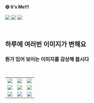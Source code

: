 <!--
#### 📫 How to reach me?
<a href="mailto:thquddnr123@gmail.com">
    <img 
        src="https://img.shields.io/badge/Gmail-d14836?style=flat-square&logo=Gmail&logoColor=white&link=mailto:thquddnr123@gmail.com"
        style="height : auto; margin-left : 60px; margin-right : 60px;"/>
</a>
-->
#### 😄 It's Me!!!

<a href="https://cybecho.notion.site/SBU-s-Archives-854ccd3338c2456a867956f26143998a" target="_blank"><img src="https://img.shields.io/badge/Portfolio-303030?style=for-the-badge&logo=Notion&logoColor=white"/></a>
<a href="https://www.instagram.com/junk_warrior_vintage/" target="_blank"><img src="https://img.shields.io/badge/@junk_warrir_vintage-E4405F?style=for-the-badge&logo=Instagram&logoColor=white"/></a>
<a href="https://www.behance.net/thquddnr125654" target="_blank"><img src="https://img.shields.io/badge/Behance-1769FF?style=for-the-badge&logo=Behance&logoColor=white"/></a>

</br>

## 하루에 여러번 이미지가 변해요
### 뭔가 있어 보이는 이미지를 감상해 봅시다

<!--
마크업 바로보기 사이트
https://dillinger.io/ 
-->
  <br/> <table>
<tr>
<td><a href='http://www.omglasergunspewpewpew.com/'><img src='https://www.random-art.org/img/large/432632.jpg'></a></td>
<td><a href='https://name.ho9.me/'><img src='https://www.random-art.org/img/large/432534.jpg'></a></td>
<td><a href='https://longdogechallenge.com/'><img src='https://www.random-art.org/img/large/432596.jpg'></a></td>
</tr>
<tr>
<td><a href='https://img.theqoo.net/img/rjIus.jpg'><img src='https://www.random-art.org/img/large/432562.jpg'></a></td>
<td><a href='https://pointerpointer.com/'><img src='https://www.random-art.org/img/large/432565.jpg'></a></td>
<td><a href='https://www.omfgdogs.com/#'><img src='https://www.random-art.org/img/large/432592.jpg'></a></td>
</tr>
<tr>
<td><a href='https://kimjongillookingatthings.tumblr.com/'><img src='https://www.random-art.org/img/large/432566.jpg'></a></td>
<td><a href='https://binarypiano.com/'><img src='https://www.random-art.org/img/large/432597.jpg'></a></td>
<td><a href='https://www.cameronsworld.net'><img src='https://www.random-art.org/img/large/432548.jpg'></a></td>
</tr>
</table>
